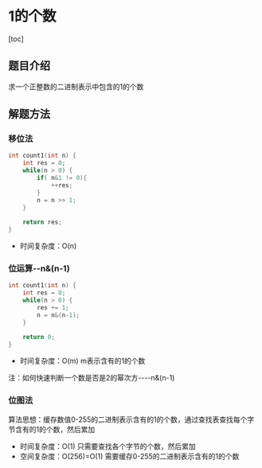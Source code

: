 # 1的个数

[toc]

## 题目介绍

求一个正整数的二进制表示中包含的1的个数

## 解题方法

### 移位法

```c++
int count1(int n) {
    int res = 0;
    while(n > 0) {
        if( n&1 != 0){
            ++res;
        }
        n = n >> 1;
    }
    
    return res;
}
```

*   时间复杂度：O(n)

### 位运算--n&(n-1)

```c++
int count1(int n) {
    int res = 0;
    while(n > 0) {
        res += 1;
        n = n&(n-1);
    }
    
    return 0;
}
```

*   时间复杂度：O(m)   m表示含有的1的个数

注：如何快速判断一个数是否是2的幂次方----n&(n-1)

### 位图法

算法思想：缓存数值0-255的二进制表示含有的1的个数，通过查找表查找每个字节含有的1的个数，然后累加

*   时间复杂度：O(1)        只需要查找各个字节的个数，然后累加
*   空间复杂度：O(256)=O(1)   需要缓存0-255的二进制表示含有的1的个数